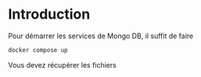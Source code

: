 # Introduction

Pour démarrer les services de Mongo DB, il suffit de faire

```sh
docker compose up
```

Vous devez récupérer les fichiers